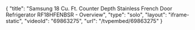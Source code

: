{
    "title": "Samsung 18 Cu. Ft. Counter Depth Stainless French Door Refrigerator RF18HFENBSR - Overview",
    "type": "solo",
    "layout": "iframe-static",
    "videoId": "69863275",
    "url": "\/tvpembed\/69863275"
}
